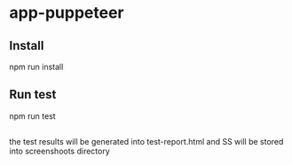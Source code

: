 # app-puppeteer

## Install
npm run install

## Run test
npm run test

##
the test results will be generated into test-report.html and SS will be stored into screenshoots directory
